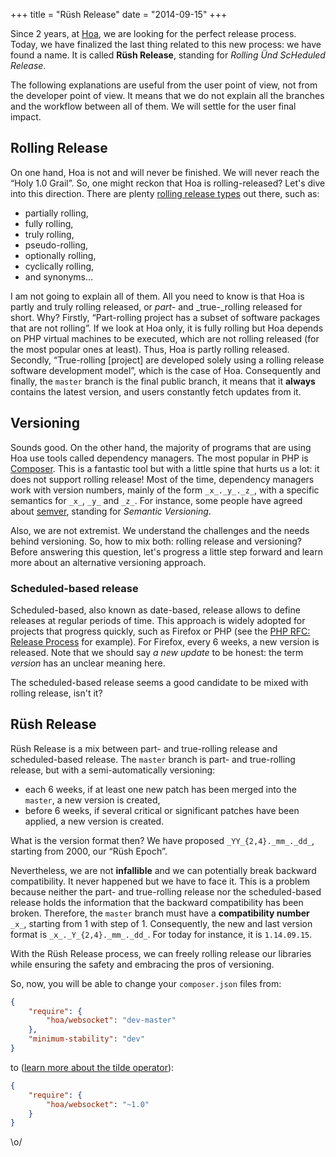 +++
title = "Rüsh Release"
date = "2014-09-15"
+++

Since 2 years, at [Hoa](http://hoa-project.net/), we are looking for the
perfect release process. Today, we have finalized the last thing related
to this new process: we have found a name. It is called **Rüsh
Release**, standing for *Rolling Ünd ScHeduled Release*.

The following explanations are useful from the user point of view, not
from the developer point of view. It means that we do not explain all
the branches and the workflow between all of them. We will settle for
the user final impact.

## Rolling Release

On one hand, Hoa is not and will never be finished. We will never reach
the “Holy 1.0 Grail”. So, one might reckon that Hoa is rolling-released?
Let's dive into this direction. There are plenty [rolling release
types](https://en.wikipedia.org/wiki/Rolling_release) out there, such
as:

- partially rolling,
- fully rolling,
- truly rolling,
- pseudo-rolling,
- optionally rolling,
- cyclically rolling,
- and synonyms…

I am not going to explain all of them. All you need to know is that Hoa
is partly and truly rolling released, or *part-* and \_true-\_rolling
released for short. Why? Firstly, “Part-rolling project has a subset of
software packages that are not rolling”. If we look at Hoa only, it is
fully rolling but Hoa depends on PHP virtual machines to be executed,
which are not rolling released (for the most popular ones at least).
Thus, Hoa is partly rolling released. Secondly, “True-rolling
\[project\] are developed solely using a rolling release software
development model”, which is the case of Hoa. Consequently and finally,
the `master` branch is the final public branch, it means that it
**always** contains the latest version, and users constantly fetch
updates from it.

## Versioning

Sounds good. On the other hand, the majority of programs that are using
Hoa use tools called dependency managers. The most popular in PHP is
[Composer](http://getcomposer.org/). This is a fantastic tool but with a
little spine that hurts us a lot: it does not support rolling release!
Most of the time, dependency managers work with version numbers, mainly
of the form `_x_._y_._z_`, with a specific semantics for `_x_`, `_y_`
and `_z_`. For instance, some people have agreed about
[semver](http://semver.org/), standing for *Semantic Versioning*.

Also, we are not extremist. We understand the challenges and the needs
behind versioning. So, how to mix both: rolling release and versioning?
Before answering this question, let's progress a little step forward and
learn more about an alternative versioning approach.

### Scheduled-based release

Scheduled-based, also known as date-based, release allows to define
releases at regular periods of time. This approach is widely adopted for
projects that progress quickly, such as Firefox or PHP (see the [PHP
RFC: Release Process](https://wiki.php.net/rfc/releaseprocess) for
example). For Firefox, every 6 weeks, a new version is released. Note
that we should say *a new update* to be honest: the term *version* has
an unclear meaning here.

The scheduled-based release seems a good candidate to be mixed with
rolling release, isn't it?

## Rüsh Release

Rüsh Release is a mix between part- and true-rolling release and
scheduled-based release. The `master` branch is part- and true-rolling
release, but with a semi-automatically versioning:

- each 6 weeks, if at least one new patch has been merged into the
  `master`, a new version is created,
- before 6 weeks, if several critical or significant patches have been
  applied, a new version is created.

What is the version format then? We have proposed `_YY_{2,4}._mm_._dd_`,
starting from 2000, our “Rüsh Epoch”.

Nevertheless, we are not **infallible** and we can potentially break
backward compatibility. It never happened but we have to face it. This
is a problem because neither the part- and true-rolling release nor the
scheduled-based release holds the information that the backward
compatibility has been broken. Therefore, the `master` branch must have
a **compatibility number** `_x_`, starting from 1 with step of 1.
Consequently, the new and last version format is
`_x_._Y_{2,4}._mm_._dd_`. For today for instance, it is `1.14.09.15`.

With the Rüsh Release process, we can freely rolling release our
libraries while ensuring the safety and embracing the pros of
versioning.

So, now, you will be able to change your `composer.json` files from:

```json
{
    "require": {
        "hoa/websocket": "dev-master"
    },
    "minimum-stability": "dev"
}
```

to ([learn more about the tilde
operator](https://getcomposer.org/doc/01-basic-usage.md#next-significant-release-tilde-operator-)):

``` json
{
    "require": {
        "hoa/websocket": "~1.0"
    }
}
```

\o/
